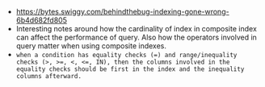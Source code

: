 - https://bytes.swiggy.com/behindthebug-indexing-gone-wrong-6b4d682fd805
- Interesting notes around how the cardinality of index in composite index can affect the performance of query. Also how the operators involved in query matter when using composite indexes.
- `when a condition has equality checks (=) and range/inequality checks (>, >=, <, <=, IN), then the columns involved in the equality checks should be first in the index and the inequality columns afterward.`
